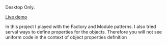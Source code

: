 Desktop Only.

[Live demo](https://idan-grimberg-damri.github.io/tic-tac-toe/)

In this project I played with the Factory and Module patterns. I also tried serval ways to define properties for the objects.
Therefore you will not see uniform code in the context of object properties definition